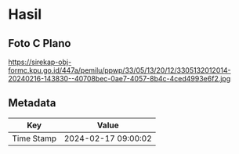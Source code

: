 # Hasil

## Foto C Plano

https://sirekap-obj-formc.kpu.go.id/447a/pemilu/ppwp/33/05/13/20/12/3305132012014-20240216-143830--40708bec-0ae7-4057-8b4c-4ced4993e6f2.jpg


## Metadata

| Key        | Value               |
| ---------- | ------------------- |
| Time Stamp | 2024-02-17 09:00:02 |



